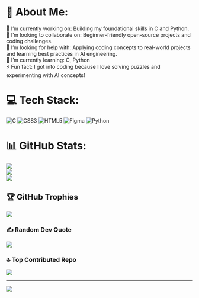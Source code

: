 # 💫 About Me:
🔭 I’m currently working on: Building my foundational skills in C and Python.<br>👯 I’m looking to collaborate on: Beginner-friendly open-source projects and coding challenges.<br>🤝 I’m looking for help with: Applying coding concepts to real-world projects and learning best practices in AI engineering.<br>🌱 I’m currently learning: C, Python<br>⚡ Fun fact: I got into coding because I love solving puzzles and experimenting with AI concepts!


# 💻 Tech Stack:
![C](https://img.shields.io/badge/c-%2300599C.svg?style=flat&logo=c&logoColor=white) ![CSS3](https://img.shields.io/badge/css3-%231572B6.svg?style=flat&logo=css3&logoColor=white) ![HTML5](https://img.shields.io/badge/html5-%23E34F26.svg?style=flat&logo=html5&logoColor=white) ![Figma](https://img.shields.io/badge/figma-%23F24E1E.svg?style=flat&logo=figma&logoColor=white) ![Python](https://img.shields.io/badge/python-3670A0?style=flat&logo=python&logoColor=ffdd54)

# 📊 GitHub Stats:
![](https://github-readme-stats.vercel.app/api?username=NamanKamboj2006&theme=github_dark&hide_border=false&include_all_commits=false&count_private=false)<br/>
![](https://nirzak-streak-stats.vercel.app/?user=NamanKamboj2006&theme=github_dark&hide_border=false&t=1)<br/>
![](https://github-readme-stats.vercel.app/api/top-langs/?username=NamanKamboj2006&theme=github_dark&hide_border=false&include_all_commits=false&count_private=false&layout=compact)

## 🏆 GitHub Trophies
![](https://github-profile-trophy.vercel.app/?username=NamanKamboj2006&theme=radical&no-frame=false&no-bg=true&margin-w=4)

### ✍️ Random Dev Quote
![](https://quotes-github-readme.vercel.app/api?type=horizontal&theme=dark)

### 🔝 Top Contributed Repo
![](https://github-contributor-stats.vercel.app/api?username=NamanKamboj2006&limit=5&theme=dark&combine_all_yearly_contributions=true)

---
[![](https://visitcount.itsvg.in/api?id=NamanKamboj2006&icon=0&color=0)](https://visitcount.itsvg.in)

<!-- Proudly created with GPRM ( https://gprm.itsvg.in ) -->
